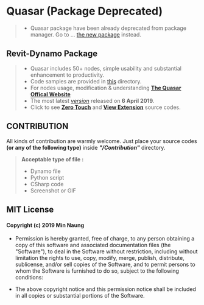 # Quasar (Package Deprecated)

> - Quasar package have been already deprecated from package manager. Go to ... [the new package](https://twentytwo.space/2020/10/01/quasar2-dynamo-package/) instead.

## Revit-Dynamo Package 
> - Quasar includes 50+ nodes, simple usability and substantial enhancement to productivity.
> - Code samples are provided in [this](https://github.com/mgjean/quasar/tree/master/samples) directory.
> - For nodes usage, modification & understanding [__The Quasar Offical Website__](https://twentytwo.space/quasar-package-guide/)
> - The most latest [_version_](https://github.com/mgjean/quasar/tree/master/Quasar%20v2.1.1) released on __6 April 2019__.
> - Click to see [__Zero Touch__](https://github.com/mgjean/quasar/tree/master/QuasarZeroTouch) and [__View Extension__](https://github.com/mgjean/quasar/tree/master/QuasarExtension) source codes.



## CONTRIBUTION
All kinds of contribution are warmly welcome. 
Just place your source codes **(or any of the following type)** inside **_"/Contribution"_** directory. 

> **Acceptable type of file :**
> - Dynamo file
> - Python script
> - CSharp code
> - Screenshot or GIF


## MIT License
#### Copyright (c) 2019 Min Naung

- Permission is hereby granted, free of charge, to any person obtaining a copy
of this software and associated documentation files (the "Software"), to deal
in the Software without restriction, including without limitation the rights
to use, copy, modify, merge, publish, distribute, sublicense, and/or sell
copies of the Software, and to permit persons to whom the Software is
furnished to do so, subject to the following conditions:

- The above copyright notice and this permission notice shall be included in all
copies or substantial portions of the Software.

